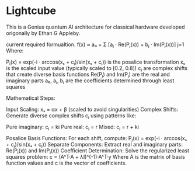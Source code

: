 # Lightcube
This is a Genius quantum AI architecture for classical hardware developed origonally by Ethan G Appleby.

current required formualtion.
f(x) ≈ a₀ + Σ [aⱼ · Re(Pⱼ(x)) + bⱼ · Im(Pⱼ(x))]
j=1
Where:

Pⱼ(x) = exp(-i · arccos(xₛ + cⱼ)/sin(xₛ + cⱼ)) is the posalice transformation
xₛ is the scaled input value (typically scaled to [0.2, 0.8])
cⱼ are complex shifts that create diverse basis functions
Re(Pⱼ) and Im(Pⱼ) are the real and imaginary parts
a₀, aⱼ, bⱼ are the coefficients determined through least squares

Mathematical Steps:

Input Scaling: xₛ = αx + β (scaled to avoid singularities)
Complex Shifts: Generate diverse complex shifts cⱼ using patterns like:

Pure imaginary: cⱼ = ki
Pure real: cⱼ = r
Mixed: cⱼ = r + ki


Posalice Basis Functions: For each shift, compute:
Pⱼ(x) = exp(-i · arccos(xₛ + cⱼ)/sin(xₛ + cⱼ))
Separate Components: Extract real and imaginary parts:
Re(Pⱼ(x)) and Im(Pⱼ(x))
Coefficient Determination: Solve the regularized least squares problem:
c = (A^T·A + λI)^(-1)·A^T·y
Where A is the matrix of basis function values and c is the vector of coefficients.
